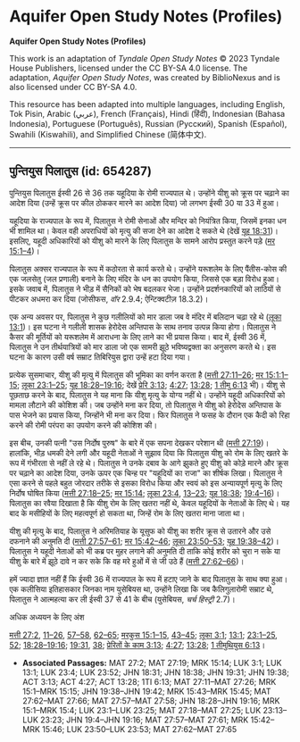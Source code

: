 # Aquifer Open Study Notes (Profiles)

**Aquifer Open Study Notes (Profiles)**

This work is an adaptation of *Tyndale Open Study Notes* © 2023 Tyndale House Publishers, licensed under the CC BY\-SA 4\.0 license. The adaptation, *Aquifer Open Study Notes*, was created by BiblioNexus and is also licensed under CC BY\-SA 4\.0\.

This resource has been adapted into multiple languages, including English, Tok Pisin, Arabic (عربي), French (Français), Hindi (हिंदी), Indonesian (Bahasa Indonesia), Portuguese (Português), Russian (Русский), Spanish (Español), Swahili (Kiswahili), and Simplified Chinese (简体中文).



--------------------------------

## पुन्तियुस पिलातुस (id: 654287)

पुन्तियुस पिलातुस ईस्वी 26 से 36 तक यहूदिया के रोमी राज्यपाल थे। उन्होंने यीशु को क्रूस पर चढ़ाने का आदेश दिया (उन्हें क्रूस पर कील ठोककर मारने का आदेश दिया) जो लगभग ईस्वी 30 या 33 में हुआ।

यहूदिया के राज्यपाल के रूप में, पिलातुस ने रोमी सेनाओं और मन्दिर को नियंत्रित किया, जिसमें इनका धन भी शामिल था। केवल वही अपराधियों को मृत्यु की सजा देने का आदेश दे सकते थे (देखें [यूह 18:31](https://ref.ly/John18:31))। इसलिए, यहूदी अधिकारियों को यीशु को मारने के लिए पिलातुस के सामने आरोप प्रस्तुत करने पड़े ([मर 15:1–4](https://ref.ly/Mark15:1-Mark15:4))।

पिलातुस अक्सर राज्यपाल के रूप में कठोरता से कार्य करते थे। उन्होंने यरूशलेम के लिए पैंतीस\-कोस की एक जलसेतु (जल प्रणाली) बनाने के लिए मंदिर के धन का उपयोग किया, जिससे एक बड़ा विरोध हुआ। इसके जवाब में, पिलातुस ने भीड़ में सैनिकों को भेष बदलकर भेजा। उन्होंने प्रदर्शनकारियों को लाठियों से पीटकर अधमरा कर दिया (जोसीफस, *वॉर* 2\.9\.4; ऐन्टिक्वटीज़ 18\.3\.2\)।

एक अन्य अवसर पर, पिलातुस ने कुछ गलीलियों को मार डाला जब वे मंदिर में बलिदान चढ़ा रहे थे ([लूका 13:1](https://ref.ly/Luke13:1))। इस घटना ने गलीली शासक हेरोदेस अन्तिपास के साथ तनाव उत्पन्न किया होगा। पिलातुस ने कैसर की मूर्तियों को यरूशलेम में आराधना के लिए लाने का भी प्रयास किया। बाद में, ईस्वी 36 में, पिलातुस ने उन तीर्थयात्रियों को मार डाला जो एक सामरी झूठे भविष्यद्वक्ता का अनुसरण करते थे। इस घटना के कारण उसी वर्ष सम्राट तिबिरियुस द्वारा उन्हें हटा दिया गया।

प्रत्येक सुसमाचार, यीशु की मृत्यु में पिलातुस की भूमिका का वर्णन करता है ([मत्ती 27:11–26](https://ref.ly/Matt27:11-Matt27:26); [मर 15:1:1–15](https://ref.ly/Mark15:1-Mark15:15); [लूका 23:1–25](https://ref.ly/Luke23:1-Luke23:25); [यूह 18:28–19:16](https://ref.ly/John18:28-John19:16); देखें [प्रेरि 3:13](https://ref.ly/Acts3:13); [4:27](https://ref.ly/Acts4:27); [13:28](https://ref.ly/Acts13:28); [1 तीमु 6:13](https://ref.ly/1Tim6:13) भी)। यीशु से पूछताछ करने के बाद, पिलातुस ने यह माना कि यीशु मृत्यु के योग्य नहीं थे। उन्होंने यहूदी अधिकारियों को मामला लौटाने की कोशिश की। जब उन्होंने मना कर दिया, तो पिलातुस ने यीशु को हेरोदेस अन्तिपास के पास भेजने का प्रयास किया, जिन्होंने भी मना कर दिया। फिर पिलातुस ने फसह के दौरान एक कैदी को रिहा करने की रोमी परंपरा का उपयोग करने की कोशिश की।

इस बीच, उनकी पत्नी "उस निर्दोष पुरुष" के बारे में एक सपना देखकर परेशान थी ([मत्ती 27:19](https://ref.ly/Matt27:19))। हालांकि, भीड़ धमकी देने लगी और यहूदी नेताओं ने सुझाव दिया कि पिलातुस यीशु को रोम के लिए खतरे के रूप में गंभीरता से नहीं ले रहे थे। पिलातुस ने उनके दबाव के आगे झुकते हुए यीशु को कोड़े मारने और क्रूस पर चढ़ाने का आदेश दिया, उनके ऊपर एक चिन्ह पर "यहूदियों का राजा" का शीर्षक लिखा। पिलातुस ने एसा करने से पहले बहुत जोरदार तरीके से इसका विरोध किया और स्वयं को इस अन्यायपूर्ण मृत्यु के लिए निर्दोष घोषित किया ([मत्ती 27:18–25](https://ref.ly/Matt27:18-Matt27:25); [मर 15:14](https://ref.ly/Mark15:14); [लूका 23:4](https://ref.ly/Luke23:4), [13–23](https://ref.ly/Luke23:13-Luke23:23); [यूह 18:38](https://ref.ly/John18:38); [19:4–16](https://ref.ly/John19:4-John19:16))। पिलातुस का रवैया दिखाता है कि यीशु रोम के लिए खतरा नहीं थे, केवल यहूदियों के नेताओं के लिए थे। यह बाद के मसीहियों के लिए महत्वपूर्ण हो सकता था, जिन्हें रोम के लिए खतरा माना जाता था।

यीशु की मृत्यु के बाद, पिलातुस ने अरिमतियाह के यूसुफ को यीशु का शरीर क्रूस से उतारने और उसे दफनाने की अनुमति दी ([मत्ती 27:57–61](https://ref.ly/Matt27:57-Matt27:61); [मर 15:42–46](https://ref.ly/Mark15:42-Mark15:46); [लूका 23:50–53](https://ref.ly/Luke23:50-Luke23:53); [यूह 19:38–42](https://ref.ly/John19:38-John19:42))। पिलातुस ने यहूदी नेताओं को भी कब्र पर मुहर लगाने की अनुमति दी ताकि कोई शरीर को चुरा न सके या यीशु के बारे में झूठे दावे न कर सके कि वह मरे हुओं में से जी उठे हैं ([मत्ती 27:62–66](https://ref.ly/Matt27:62-Matt27:66))।

हमें ज्यादा ज्ञात नहीं हैं कि ईस्वी 36 में राज्यपाल के रूप में हटाए जाने के बाद पिलातुस के साथ क्या हुआ। एक कलीसिया इतिहासकार जिनका नाम युसेबियस था, उन्होंने लिखा कि जब कैलिगुलारोमी सम्राट थे, पिलातुस ने आत्महत्या कर ली ईस्वी 37 से 41 के बीच (युसेबियस, *चर्च हिस्ट्री* 2\.7\)।

अधिक अध्ययन के लिए अंश 

[मत्ती 27:2](https://ref.ly/Matt27:2), [11–26](https://ref.ly/Matt27:11-Matt27:26), [57–58](https://ref.ly/Matt27:57-Matt27:58), [62–65](https://ref.ly/Matt27:62-Matt27:65); [मरकुस 15:1–15](https://ref.ly/Mark15:1-Mark15:15), [43–45](https://ref.ly/Mark15:43-Mark15:45); [लूका 3:1](https://ref.ly/Luke3:1); [13:1](https://ref.ly/Luke13:1); [23:1–25](https://ref.ly/Luke23:1-Luke23:25), [52](https://ref.ly/Luke23:52); [18:28–19:16](https://ref.ly/John18:28-John19:16); [19:31](https://ref.ly/John19:31), [38](https://ref.ly/John19:38); [प्रेरितों के काम 3:13](https://ref.ly/Acts3:13); [4:27](https://ref.ly/Acts4:27); [13:28](https://ref.ly/Acts13:28); [1 तीमुथियुस 6:13](https://ref.ly/1Tim6:13)।

* **Associated Passages:** MAT 27:2; MAT 27:19; MRK 15:14; LUK 3:1; LUK 13:1; LUK 23:4; LUK 23:52; JHN 18:31; JHN 18:38; JHN 19:31; JHN 19:38; ACT 3:13; ACT 4:27; ACT 13:28; 1TI 6:13; MAT 27:11–MAT 27:26; MRK 15:1–MRK 15:15; JHN 19:38–JHN 19:42; MRK 15:43–MRK 15:45; MAT 27:62–MAT 27:66; MAT 27:57–MAT 27:58; JHN 18:28–JHN 19:16; MRK 15:1–MRK 15:4; LUK 23:1–LUK 23:25; MAT 27:18–MAT 27:25; LUK 23:13–LUK 23:23; JHN 19:4–JHN 19:16; MAT 27:57–MAT 27:61; MRK 15:42–MRK 15:46; LUK 23:50–LUK 23:53; MAT 27:62–MAT 27:65

